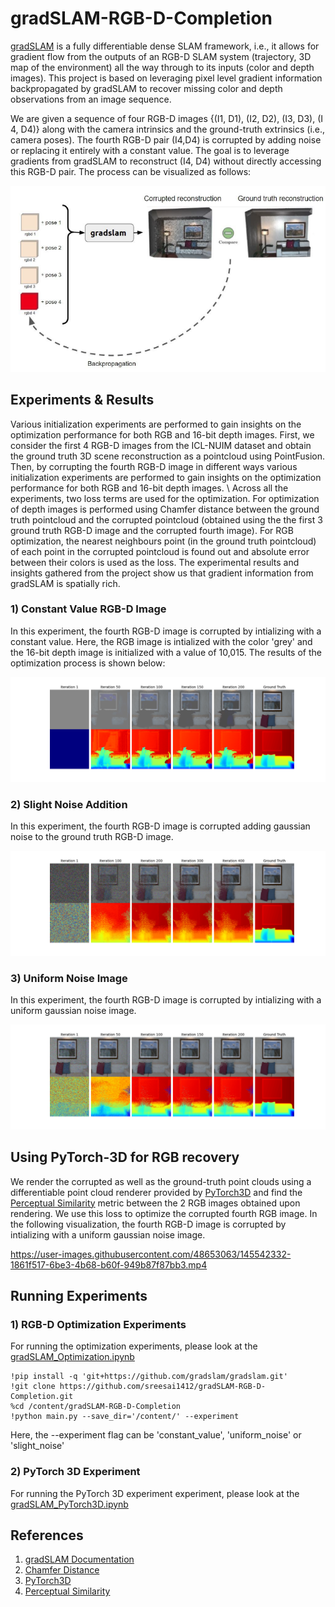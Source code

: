 # gradSLAM-RGB-D-Completion

[gradSLAM](https://gradslam.github.io/) is a fully differentiable dense SLAM framework, i.e., it allows for gradient flow from the outputs of an RGB-D SLAM system (trajectory, 3D map of the environment) all the way through to its inputs (color and depth images). This project is based on leveraging pixel level gradient information backpropagated by gradSLAM to recover missing color and depth observations from an image sequence.

We are given a sequence of four RGB-D images {(I​1, ​D​1)​, (I​2, ​D​2)​, (I​3,​ D​3)​, (I​4, ​D​4)​} along with the camera intrinsics and the ground-truth extrinsics (i.e., camera poses). The fourth RGB-D pair (I​4,​ D​4)​ is corrupted by adding noise or replacing it entirely with a constant value. The goal is to leverage gradients from gradSLAM to reconstruct (I​4,​ D​4)​ without directly accessing this RGB-D pair. The process can be visualized as follows:

<img src="https://github.com/sreesai1412/gradSLAM-RGB-D-Completion/blob/main/assets/schema.png" />

## Experiments & Results
Various initialization experiments are performed to gain insights on the optimization performance for both RGB and 16-bit depth images. First, we consider the first 4 RGB-D images from the ICL-NUIM dataset and obtain the ground truth 3D scene reconstruction as a pointcloud using PointFusion. Then, by corrupting the fourth RGB-D image in different ways various initialization experiments are performed to gain insights on the optimization performance for both RGB and 16-bit depth images. \\
Across all the experiments, two loss terms are used for the optimization. For optimization of depth images is performed using Chamfer distance between the ground truth pointcloud and the corrupted pointcloud (obtained using the the first 3 ground truth RGB-D image and the corrupted fourth image).
For RGB optimization, the nearest neighbours point (in the ground truth pointcloud) of each point in the corrupted pointcloud is found out and absolute error between their colors is used as the loss.
The experimental results and insights gathered from the project show us that gradient information from gradSLAM is spatially rich. 

### 1) Constant Value RGB-D Image

In this experiment, the fourth RGB-D image is corrupted by intializing with a constant value. Here, the RGB image is intialized with the color 'grey' and the 16-bit depth image is initialized with a value of 10,015. The results of the optimization process is shown below:

<img src="https://github.com/sreesai1412/gradSLAM-RGB-D-Completion/blob/main/assets/constant.png" />

### 2) Slight Noise Addition

In this experiment, the fourth RGB-D image is corrupted adding gaussian noise to the ground truth RGB-D image.

<img src="https://github.com/sreesai1412/gradSLAM-RGB-D-Completion/blob/main/assets/uniform.png" />

### 3) Uniform Noise Image

In this experiment, the fourth RGB-D image is corrupted by intializing with a uniform gaussian noise image.

<img src="https://github.com/sreesai1412/gradSLAM-RGB-D-Completion/blob/main/assets/slightnoise.png" />

## Using PyTorch-3D for RGB recovery

We render the corrupted as well as the ground-truth point clouds using a differentiable point cloud renderer provided by [PyTorch3D](https://pytorch3d.org) and find the [Perceptual Similarity](https://github.com/richzhang/PerceptualSimilarity) metric between the 2 RGB images obtained upon rendering. We use this loss to optimize the corrupted fourth RGB image.
In the following visualization, the fourth RGB-D image is corrupted by intializing with a uniform gaussian noise image.

https://user-images.githubusercontent.com/48653063/145542332-1861f517-6be3-4b68-b60f-949b87f87bb3.mp4


## Running Experiments

### 1) RGB-D Optimization Experiments

For running the optimization experiments, please look at the [gradSLAM_Optimization.ipynb](https://github.com/sreesai1412/gradSLAM-RGB-D-Completion/blob/main/gradSLAM_Optimization.ipynb)
``` 
!pip install -q 'git+https://github.com/gradslam/gradslam.git' 
!git clone https://github.com/sreesai1412/gradSLAM-RGB-D-Completion.git
%cd /content/gradSLAM-RGB-D-Completion
!python main.py --save_dir='/content/' --experiment
```
Here, the --experiment flag can be 'constant_value', 'uniform_noise' or 'slight_noise'

### 2) PyTorch 3D Experiment

For running the PyTorch 3D experiment experiment, please look at the [gradSLAM_PyTorch3D.ipynb](https://github.com/sreesai1412/gradSLAM-RGB-D-Completion/blob/main/gradSLAM_PyTorch3D.ipynb)

## References

1) [gradSLAM Documentation](https://github.com/gradslam/gradslam)
2) [Chamfer Distance](https://github.com/krrish94/chamferdist)
3) [PyTorch3D](https://pytorch3d.org)
4) [Perceptual Similarity](https://github.com/richzhang/PerceptualSimilarity)



